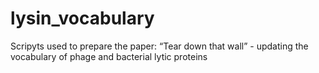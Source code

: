 # lysin_vocabulary
Scripyts used to prepare the paper: “Tear down that wall” - updating the vocabulary of phage and bacterial lytic proteins
